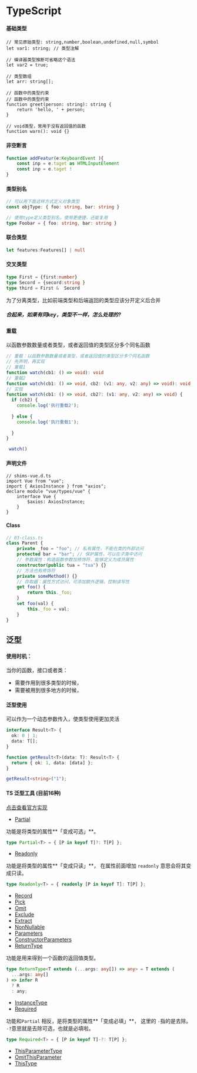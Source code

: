 # TypeScript

#### 基础类型

```TS
// 常见原始类型: string,number,boolean,undefined,null,symbol
let var1: string; // 类型注解 

// 编译器类型推断可省略这个语法 
let var2 = true;

// 类型数组 
let arr: string[];

// 函数中的类型约束
// 函数中的类型约束 
function greet(person: string): string {
    return 'hello, ' + person; 
}

// void类型，常用于没有返回值的函数 
function warn(): void {}
```



#### 非空断言

```ts
function addFeatur(e:KeyboardEvent ){
    const inp = e.taget as HTMLInputElement 
    const inp = e.taget !
}
```



#### 类型别名

```ts
// 可以用下面这样方式定义对象类型 
const objType: { foo: string, bar: string } 

// 使用type定义类型别名，使用更便捷，还能复用 
type Foobar = { foo: string, bar: string }
```



#### 联合类型

```ts
let features:Features[] | null 
```

#### 交叉类型

```ts
type First = {first:number}
type Secord = {secord:string }
type third = First &  Secord
```

为了分离类型，比如前端类型和后端返回的类型应该分开定义后合并

##### 合起来，如果有同key，类型不一样，怎么处理的?



#### 重载

以函数参数数量或者类型，或者返回值的类型区分多个同名函数

``` ts
// 重载：以函数参数数量或者类型，或者返回值的类型区分多个同名函数
// 先声明，再实现
// 重载1
function watch(cb1: () => void): void
// 重载2
function watch(cb1: () => void, cb2: (v1: any, v2: any) => void): void
// 实现
function watch(cb1: () => void, cb2?: (v1: any, v2: any) => void) {
  if (cb2) {
    console.log('执行重载2');
    
  } else {
    console.log('执行重载1');
    
  }
}

 watch() 
```





#### 声明文件

```TS
// shims-vue.d.ts 
import Vue from "vue"; 
import { AxiosInstance } from "axios"; 
declare module "vue/types/vue" { 
    interface Vue { 
        $axios: AxiosInstance; 
    } 
}
```



#### Class

```ts
// 03-class.ts 
class Parent { 
    private _foo = "foo"; // 私有属性，不能在类的外部访问 
    protected bar = "bar"; // 保护属性，可以在子类中访问
    // 参数属性：构造函数参数加修饰符，能够定义为成员属性 
    constructor(public tua = "tua") {} 
    // 方法也有修饰符 
    private someMethod() {} 
    // 存取器：属性方式访问，可添加额外逻辑，控制读写性
    get foo() { 
        return this._foo;
    }
    set foo(val) { 
        this._foo = val; 
    } 
}
```

## 泛型

#### 使用时机：

当你的函数，接口或者类：

- 需要作用到很多类型的时候，
- 需要被用到很多地方的时候，

#### 泛型使用

可以作为一个动态参数传入，使类型使用更加灵活

```ts
interface Result<T> {
  ok: 0 | 1;
  data: T[];
}

function getResult<T>(data: T): Result<T> {
  return { ok: 1, data: [data] };
}

getResult<string>("1");
```



#### **TS 泛型工具** (目前16种)

[点击查看官方实现](https://github.com/microsoft/TypeScript/blob/master/src/lib/es5.d.ts#L1431)

- [Partial](https://www.typescriptlang.org/docs/handbook/utility-types.html#partialtype)

功能是将类型的属性**「变成可选」**。

```ts
type Partial<T> = { [P in keyof T]?: T[P] };
```

- [Readonly](https://www.typescriptlang.org/docs/handbook/utility-types.html#readonlytype)

功能是将类型的属性**「变成只读」**， 在属性前面增加 `readonly` 意思会将其变成只读。

```ts
type Readonly<T> = { readonly [P in keyof T]: T[P] };
```

- [Record](https://www.typescriptlang.org/docs/handbook/utility-types.html#recordkeystype)
- [Pick](https://www.typescriptlang.org/docs/handbook/utility-types.html#picktype-keys)
- [Omit](https://www.typescriptlang.org/docs/handbook/utility-types.html#omittype-keys)
- [Exclude](https://www.typescriptlang.org/docs/handbook/utility-types.html#excludetype-excludedunion)
- [Extract](https://www.typescriptlang.org/docs/handbook/utility-types.html#extracttype-union)
- [NonNullable](https://www.typescriptlang.org/docs/handbook/utility-types.html#nonnullabletype)
- [Parameters](https://www.typescriptlang.org/docs/handbook/utility-types.html#parameterstype)
- [ConstructorParameters](https://www.typescriptlang.org/docs/handbook/utility-types.html#constructorparameterstype)
- [ReturnType](https://www.typescriptlang.org/docs/handbook/utility-types.html#returntypetype)

功能是用来得到一个函数的返回值类型。

```ts
type ReturnType<T extends (...args: any[]) => any> = T extends (
  ...args: any[]
) => infer R
  ? R
  : any;
```



- [InstanceType](https://www.typescriptlang.org/docs/handbook/utility-types.html#instancetypetype)
- [Required](https://www.typescriptlang.org/docs/handbook/utility-types.html#requiredtype)

功能和`Partial` 相反，是将类型的属性**「变成必填」**， 这里的 `-`指的是去除。 `-?`意思就是去除可选，也就是必填啦。

```ts
type Required<T> = { [P in keyof T]-?: T[P] };
```

- [ThisParameterType](https://www.typescriptlang.org/docs/handbook/utility-types.html#thisparametertypetype)
- [OmitThisParameter](https://www.typescriptlang.org/docs/handbook/utility-types.html#omitthisparametertype)
- [ThisType](https://www.typescriptlang.org/docs/handbook/utility-types.html#thistypetype)





